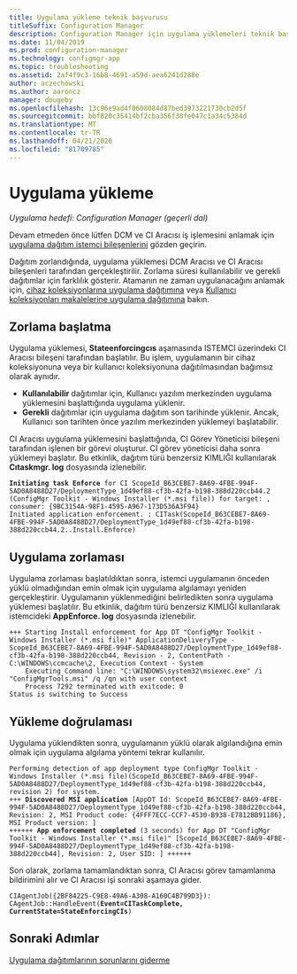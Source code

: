 ```yaml
---
title: Uygulama yükleme teknik başvurusu
titleSuffix: Configuration Manager
description: Configuration Manager için uygulama yüklemeleri teknik başvurusu sorunlarını giderme.
ms.date: 11/04/2019
ms.prod: configuration-manager
ms.technology: configmgr-app
ms.topic: troubleshooting
ms.assetid: 2af4f9c3-16b8-4691-a59d-aea6241d288e
author: aczechowski
ms.author: aaroncz
manager: dougeby
ms.openlocfilehash: 13c96e9ad4f0608084d87bed3973221730cb2d5f
ms.sourcegitcommit: bbf820c35414bf2cba356f30fe047c1a34c5384d
ms.translationtype: MT
ms.contentlocale: tr-TR
ms.lasthandoff: 04/21/2020
ms.locfileid: "81709785"
---
```

# <a name="application-installation"></a>Uygulama yükleme

*Uygulama hedefi: Configuration Manager (geçerli dal)*

Devam etmeden önce lütfen DCM ve CI Aracısı iş işlemesini anlamak için [uygulama dağıtım istemci bileşenlerini](client-components-technical-reference.md) gözden geçirin.

Dağıtım zorlandığında, uygulama yüklemesi DCM Aracısı ve CI Aracısı bileşenleri tarafından gerçekleştirilir. Zorlama süresi kullanılabilir ve gerekli dağıtımlar için farklılık gösterir. Atamanın ne zaman uygulanacağını anlamak için, [cihaz koleksiyonlarına uygulama dağıtımına](device-deployment-technical-reference.md) veya [Kullanıcı koleksiyonları makalelerine uygulama dağıtımına](user-deployment-technical-reference.md) bakın.

## <a name="enforcement-initiation"></a>Zorlama başlatma

Uygulama yüklemesi, **Stateenforcingcıs** aşamasında ISTEMCI üzerindeki CI Aracısı bileşeni tarafından başlatılır. Bu işlem, uygulamanın bir cihaz koleksiyonuna veya bir kullanıcı koleksiyonuna dağıtılmasından bağımsız olarak aynıdır.

- **Kullanılabilir** dağıtımlar için, Kullanıcı yazılım merkezinden uygulama yüklemesini başlattığında uygulama yüklenir.
- **Gerekli** dağıtımlar için uygulama dağıtım son tarihinde yüklenir. Ancak, Kullanıcı son tarihten önce yazılım merkezinden yüklemeyi başlatabilir.

CI Aracısı uygulama yüklemesini başlattığında, CI Görev Yöneticisi bileşeni tarafından işlenen bir görevi oluşturur. CI görev yöneticisi daha sonra yüklemeyi başlatır. Bu etkinlik, dağıtım türü benzersiz KIMLIĞI kullanılarak **Cıtaskmgr. log** dosyasında izlenebilir.

<pre><code class="lang-text"><b>Initiating task Enforce</b> for CI ScopeId_B63CEBE7-8A69-4FBE-994F-5AD0A8488D27/DeploymentType_1d49ef88-cf3b-42fa-b198-388d220ccb44.2 (ConfigMgr Toolkit - Windows Installer (*.msi file)) for target: , consumer: {9BC3154A-98F1-4595-A967-173D536A3F94}
Initiated application enforcement. : CITask(ScopeId_B63CEBE7-8A69-4FBE-994F-5AD0A8488D27/DeploymentType_1d49ef88-cf3b-42fa-b198-388d220ccb44.2..Install.Enforce)
</code></pre>

## <a name="application-enforcement"></a>Uygulama zorlaması

Uygulama zorlaması başlatıldıktan sonra, istemci uygulamanın önceden yüklü olmadığından emin olmak için uygulama algılamayı yeniden gerçekleştirir. Uygulamanın yüklenmediğini belirledikten sonra uygulama yüklemesi başlatılır. Bu etkinlik, dağıtım türü benzersiz KIMLIĞI kullanılarak istemcideki **AppEnforce. log** dosyasında izlenebilir.

```text
+++ Starting Install enforcement for App DT "ConfigMgr Toolkit - Windows Installer (*.msi file)" ApplicationDeliveryType - ScopeId_B63CEBE7-8A69-4FBE-994F-5AD0A8488D27/DeploymentType_1d49ef88-cf3b-42fa-b198-388d220ccb44, Revision - 2, ContentPath - C:\WINDOWS\ccmcache\2, Execution Context - System
    Executing Command line: "C:\WINDOWS\system32\msiexec.exe" /i "ConfigMgrTools.msi" /q /qn with user context
    Process 7292 terminated with exitcode: 0
Status is switching to Success
```

## <a name="installation-verification"></a>Yükleme doğrulaması

Uygulama yüklendikten sonra, uygulamanın yüklü olarak algılandığına emin olmak için uygulama algılama yöntemi tekrar kullanılır.

<pre><code class="lang-text">Performing detection of app deployment type ConfigMgr Toolkit - Windows Installer (*.msi file)(ScopeId_B63CEBE7-8A69-4FBE-994F-5AD0A8488D27/DeploymentType_1d49ef88-cf3b-42fa-b198-388d220ccb44, revision 2) for system.
+++ <b>Discovered MSI application</b> [AppDT Id: ScopeId_B63CEBE7-8A69-4FBE-994F-5AD0A8488D27/DeploymentType_1d49ef88-cf3b-42fa-b198-388d220ccb44, Revision: 2, MSI Product code: {4FFF7ECC-CCF7-4530-B938-E7812BB91186}, MSI Product version: ]
++++++ <b>App enforcement completed</b> (3 seconds) for App DT "ConfigMgr Toolkit - Windows Installer (*.msi file)" [ScopeId_B63CEBE7-8A69-4FBE-994F-5AD0A8488D27/DeploymentType_1d49ef88-cf3b-42fa-b198-388d220ccb44], Revision: 2, User SID: ] ++++++
</code></pre>

Son olarak, zorlama tamamlandıktan sonra, CI Aracısı görev tamamlanma bildirimini alır ve CI Aracısı işi sonraki aşamaya gider.

<pre><code class="lang-text">CIAgentJob({2BF84225-C9E8-49A6-A308-A160C4B799D3}): CAgentJob::HandleEvent(<b>Event=CITaskComplete, CurrentState=StateEnforcingCIs</b>)
</code></pre>

## <a name="next-steps"></a>Sonraki Adımlar

[Uygulama dağıtımlarının sorunlarını giderme](../deploy-use/troubleshoot-application-deployment.md)
